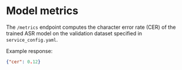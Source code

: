 # Model metrics

The `/metrics` endpoint computes the character error rate (CER) of the trained
ASR model on the validation dataset specified in `service_config.yaml`.

Example response:

```json
{"cer": 0.12}
```
